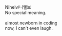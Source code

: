 Nihelv/니헬브<br>
No special meaning.<br>
<br>
almost newborn in coding<br>
now, I can't even laugh.<br>
